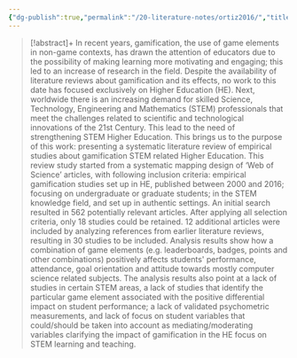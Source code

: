 ```yaml
---
{"dg-publish":true,"permalink":"/20-literature-notes/ortiz2016/","title":"Gamification in Higher Education and Stem - A Systematic Review of Literature","tags":["computer-science","gamification"],"created":"2024-08-30","updated":"2024-09-13"}
---
```



> [!abstract]+
> In recent years, gamification, the use of game elements in non-game contexts, has drawn the attention of educators due to the possibility of making learning more motivating and engaging; this led to an increase of research in the field. Despite the availability of literature reviews about gamification and its effects, no work to this date has focused exclusively on Higher Education (HE). Next, worldwide there is an increasing demand for skilled Science, Technology, Engineering and Mathematics (STEM) professionals that meet the challenges related to scientific and technological innovations of the 21st Century. This lead to the need of strengthening STEM Higher Education. This brings us to the purpose of this work: presenting a systematic literature review of empirical studies about gamification STEM related Higher Education. This review study started from a systematic mapping design of ‘Web of Science’ articles, with following inclusion criteria: empirical gamification studies set up in HE, published between 2000 and 2016; focusing on undergraduate or graduate students; in the STEM knowledge field, and set up in authentic settings. An initial search resulted in 562 potentially relevant articles. After applying all selection criteria, only 18 studies could be retained. 12 additional articles were included by analyzing references from earlier literature reviews, resulting in 30 studies to be included. Analysis results show how a combination of game elements (e.g. leaderboards, badges, points and other combinations) positively affects students' performance, attendance, goal orientation and attitude towards mostly computer science related subjects. The analysis results also point at a lack of studies in certain STEM areas, a lack of studies that identify the particular game element associated with the positive differential impact on student performance; a lack of validated psychometric measurements, and lack of focus on student variables that could/should be taken into account as mediating/moderating variables clarifying the impact of gamification in the HE focus on STEM learning and teaching.

